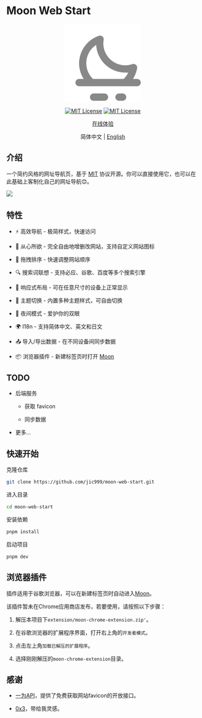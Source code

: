 
# Moon Web Start

<p align="center">
  <a href="https://github.com/jic999/sprout-admin-api">
    <img alt="Moon Web Start" width="200" src="./public/favicon_neutral.svg">
  </a>
</p>
<p align="center">
  <a href="./LICENSE"><img alt="MIT License" src="https://badgen.net/github/license/jic999/moon-web-start"/></a>
  <a href="https://github.com/antfu/eslint-config"><img alt="MIT License" src="https://antfu.me/badge-code-style.svg"/></a>
</p>
<p align="center">
  <a href="https://moon-start.netlify.app/">在线体验</a>
</p>
<p align="center">
  <span>简体中文</span> |
  <a href="./README.en.md">English</a>
</p>

## 介绍

一个简约风格的网址导航页，基于 [MIT](./LICENSE) 协议开源。你可以直接使用它，也可以在此基础上客制化自己的网址导航😊。

![](https://cdn.jsdelivr.net/gh/jic999/images/blog/20231016102939.png)

## 特性

- ⚡ 高效导航 - 极简样式，快速访问

- 🍎 从心所欲 - 完全自由地增删改网站，支持自定义网站图标

- 🛫 拖拽排序 - 快速调整网站顺序

- 🔍 搜索词联想 - 支持必应、谷歌、百度等多个搜索引擎

- 📱 响应式布局 - 可在任意尺寸的设备上正常显示

- 🎨 主题切换 - 内置多种主题样式，可自由切换

- 🌙 夜间模式 - 爱护你的双眼

- 🌍 I18n - 支持简体中文、英文和日文

- 📤 导入/导出数据 - 在不同设备间同步数据

- 📦 浏览器插件 - 新建标签页时打开 [Moon](https://moon-start.netlify.app/)


## TODO

- 后端服务

  - 获取 favicon

  - 同步数据

- 更多...

## 快速开始

克隆仓库
```bash
git clone https://github.com/jic999/moon-web-start.git
```

进入目录
```bash
cd moon-web-start
```

安装依赖
```bash
pnpm install
```

启动项目
```bash
pnpm dev
```

## 浏览器插件

插件适用于谷歌浏览器，可以在新建标签页时自动进入[Moon](https://moon-start.netlify.app/)。

该插件暂未在Chrome应用商店发布，若要使用，请按照以下步骤：

1. 解压本项目下`extension/moon-chrome-extension.zip'`。

2. 在谷歌浏览器的扩展程序界面，打开右上角的`开发者模式`。

3. 点击左上角`加载已解压的扩展程序`。

4. 选择刚刚解压的`moon-chrome-extension`目录。

## 感谢

- [一为API](https://api.iowen.cn/)，提供了免费获取网站favicon的开放接口。

- [0x3](https://0x3.com/)，带给我灵感。